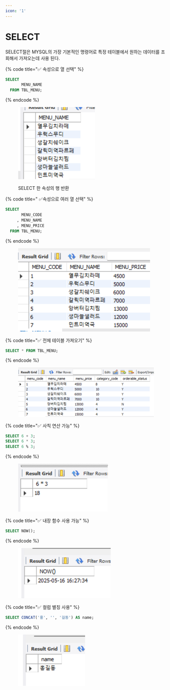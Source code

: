 ```yaml
---
icon: '1'
---
```


# SELECT

SELECT절은 MYSQL의 가장 기본적인 명령어로
&#x20;특정 테이블에서 원하는 데이터를 조회해서 가져오는데 사용 된다.



{% code title="✅ 속성으로 열 선택" %}
```sql
SELECT 
       MENU_NAME
  FROM TBL_MENU;
```
{% endcode %}

<figure><img src="../../.gitbook/assets/image (3) (1) (1).png" alt=""><figcaption><p>SELECT 한 속성의 행 반환</p></figcaption></figure>

{% code title=" ✅속성으로 여러 열 선택" %}
```sql
SELECT
       MENU_CODE
     , MENU_NAME
     , MENU_PRICE
  FROM TBL_MENU;
```
{% endcode %}

<figure><img src="../../.gitbook/assets/image (4) (1) (1).png" alt=""><figcaption></figcaption></figure>

{% code title="✅ 전체 테이블 가져오기" %}
```sql
SELECT * FROM TBL_MENU;
```
{% endcode %}

<figure><img src="../../.gitbook/assets/image (5) (1) (1).png" alt=""><figcaption></figcaption></figure>

{% code title="✅ 사칙 연산 가능" %}
```sql
SELECT 6 + 3;
SELECT 6 * 3;
SELECT 6 % 3;
```
{% endcode %}

<figure><img src="../../.gitbook/assets/image (6) (1) (1).png" alt=""><figcaption></figcaption></figure>

{% code title="✅ 내장 함수 사용 가능" %}
```sql
SELECT NOW();
```
{% endcode %}

<figure><img src="../../.gitbook/assets/image (7) (1) (1).png" alt=""><figcaption></figcaption></figure>

{% code title="✅ 컬럼 별칭 사용" %}
```sql
SELECT CONCAT('홍', '', '길동') AS name;
```
{% endcode %}

<figure><img src="../../.gitbook/assets/image (8) (1) (1).png" alt=""><figcaption></figcaption></figure>
